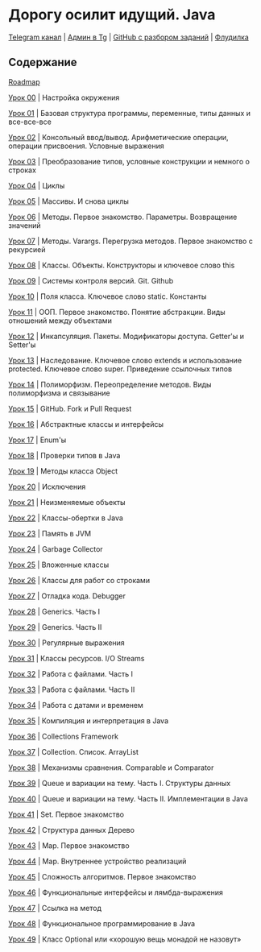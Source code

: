 # Дорогу осилит идущий. Java

[Telegram канал](https://t.me/+relA0-qlUYAxZjI6)  |  [Админ в Tg](https://t.me/ironicMotherfucker)
| [GitHub с разбором заданий](https://github.com/KFalcon2022/practical-tasks) | [Флудилка](https://t.me/+aFewk_htfXw2OGM6)

## Содержание

[Roadmap](https://t.me/c/1757251283/5)

[Урок 00](https://telegra.ph/Nastrojka-okruzheniya-11-09-2) |
Настройка окружения

[Урок 01](https://telegra.ph/Bazovaya-struktura-programmy-peremennye-tipy-dannyh-i-vse-vse-vse-11-10) |
Базовая структура программы, переменные, типы данных и все-все-все

[Урок 02](https://telegra.ph/Konsolnyj-vvodvyvod-Arifmeticheskie-operacii-operacii-prisvoeniya-Uslovnye-vyrazheniya-11-11)
|
Консольный ввод/вывод. Арифметические операции, операции присвоения. Условные выражения

[Урок 03](https://telegra.ph/Preobrazovanie-tipov-uslovnye-konstrukcii-i-nemnogo-o-strokah-11-11) |
Преобразование типов, условные конструкции и немного о строках

[Урок 04](https://telegra.ph/Cikly-11-13) |
Циклы

[Урок 05](https://telegra.ph/Massivy-I-snova-cikly-11-13) |
Массивы. И снова циклы

[Урок 06](https://telegra.ph/Metody-Pervoe-znakomstvo-Parametry-Vozvrashchenie-znachenij-11-14) |
Методы. Первое знакомство. Параметры. Возвращение значений

[Урок 07](https://telegra.ph/Metody-Varargs-Peregruzka-metodov-Pervoe-znakomstvo-s-rekursiej-11-15) |
Методы. Varargs. Перегрузка методов. Первое знакомство с рекурсией

[Урок 08](https://telegra.ph/Klassy-Obekty-Konstruktory-no-ne-Lego-i-klyuchevoe-slovo-this-11-17) |
Классы. Объекты. Конструкторы и ключевое слово this

[Урок 09](https://telegra.ph/Sistemy-kontrolya-versij-Git-Github-11-18) |
Системы контроля версий. Git. Github

[Урок 10](https://telegra.ph/Polya-klassa-Klyuchevoe-slovo-static-Konstanty-11-20) |
Поля класса. Ключевое слово static. Константы

[Урок 11](https://telegra.ph/OOP-Pervoe-znakomstvo-Ponyatie-abstrakcii-Vidy-otnoshenij-mezhdu-obektami-11-20) |
ООП. Первое знакомство. Понятие абстракции. Виды отношений между объектами

[Урок 12](https://telegra.ph/Inkapsulyaciya-Pakety-Modifikatory-dostupa-Gettery-i-Settery-11-22) |
Инкапсуляция. Пакеты. Модификаторы доступа. Getter'ы и Setter'ы

[Урок 13](https://telegra.ph/Nasledovanie-Klyuchevoe-slovo-extends-i-ispolzovanie-protected-Klyuchevoe-slovo-super-Privedenie-ssylochnyh-tipov-11-23)
|
Наследование. Ключевое слово extends и использование protected. Ключевое слово super. Приведение ссылочных типов

[Урок 14](https://telegra.ph/Polimorfizm-Pereopredelenie-metodov-Vidy-polimorfizma-i-svyazyvanie-11-25) |
Полиморфизм. Переопределение методов. Виды полиморфизма и связывание

[Урок 15](https://telegra.ph/GitHub-Fork-i-Pull-Request-11-25) |
GitHub. Fork и Pull Request

[Урок 16](https://telegra.ph/Abstraktnye-klassy-i-interfejsy-11-28) |
Абстрактные классы и интерфейсы

[Урок 17](https://telegra.ph/Enumy-11-29) |
Enum'ы

[Урок 18](https://telegra.ph/Proverki-tipov-v-Java-11-30) |
Проверки типов в Java

[Урок 19](https://telegra.ph/Metody-klassa-Object-12-01) |
Методы класса Object

[Урок 20](https://telegra.ph/Isklyucheniya-12-01) |
Исключения

[Урок 21](https://telegra.ph/Neizmenyaemye-obekty-12-02) |
Неизменяемые объекты

[Урок 22](https://telegra.ph/Klassy-obertki-v-Java-12-05) |
Классы-обертки в Java

[Урок 23](https://telegra.ph/Pamyat-v-JVM-12-06) |
Память в JVM

[Урок 24](https://telegra.ph/Garbage-Collector-12-07) |
Garbage Collector

[Урок 25](https://telegra.ph/Vlozhennye-klassy-12-08) |
Вложенные классы

[Урок 26](https://telegra.ph/Klassy-dlya-rabot-so-strokami-12-09) |
Классы для работ со строками

[Урок 27](https://telegra.ph/Otladka-koda-Debugger-12-09) |
Отладка кода. Debugger

[Урок 28](https://telegra.ph/Generics-CHast-I-12-12) |
Generics. Часть I

[Урок 29](https://telegra.ph/Generics-CHast-II-12-13) |
Generics. Часть II

[Урок 30](https://telegra.ph/Regulyarnye-vyrazheniya-12-14) |
Регулярные выражения

[Урок 31](https://telegra.ph/Klassy-resursov-IO-Streams-12-16) |
Классы ресурсов. I/O Streams

[Урок 32](https://telegra.ph/Rabota-s-fajlami-CHast-I-12-17) |
Работа с файлами. Часть I

[Урок 33](https://telegra.ph/Rabota-s-fajlami-CHast-II-12-19) |
Работа с файлами. Часть II

[Урок 34](https://telegra.ph/Rabota-s-datami-i-vremenem-12-20) |
Работа с датами и временем

[Урок 35](https://telegra.ph/Kompilyaciya-i-interpretaciya-v-Java-12-20) |
Компиляция и интерпретация в Java

[Урок 36](https://telegra.ph/Collections-Framework-01-10) |
Collections Framework

[Урок 37](https://telegra.ph/Collection-Spisok-ArrayList-01-12) |
Collection. Список. ArrayList

[Урок 38](https://telegra.ph/Mehanizmy-sravneniya-Comparable-i-Comparator-01-14) |
Механизмы сравнения. Comparable и Comparator

[Урок 39](https://telegra.ph/Queue-i-variacii-na-temu-CHast-I-Struktury-dannyh-01-17) |
Queue и вариации на тему. Часть I. Структуры данных

[Урок 40](https://telegra.ph/Queue-i-variacii-na-temu-CHast-II-Implementacii-v-Java-01-19) |
Queue и вариации на тему. Часть II. Имплементации в Java

[Урок 41](https://telegra.ph/Set-Pervoe-znakomstvo-01-25) |
Set. Первое знакомство

[Урок 42](https://telegra.ph/Struktura-dannyh-Derevo-01-28) |
Структура данных Дерево

[Урок 43](https://telegra.ph/Map-Pervoe-znakomstvo-02-01) |
Map. Первое знакомство

[Урок 44](https://telegra.ph/Map-Vnutrennee-ustrojstvo-realizacij-02-04) |
Map. Внутреннее устройство реализаций

[Урок 45](https://telegra.ph/Slozhnost-algoritmov-Pervoe-znakomstvo-02-08) |
Сложность алгоритмов. Первое знакомство

[Урок 46](https://telegra.ph/Funkcionalnye-interfejsy-i-lyambda-vyrazheniya-02-10) |
Функциональные интерфейсы и лямбда-выражения

[Урок 47](https://telegra.ph/Ssylka-na-metod-02-12) |
Ссылка на метод

[Урок 48](https://telegra.ph/Funkcionalnoe-programmirovanie-v-Java-02-14) |
Функциональное программирование в Java

[Урок 49](https://telegra.ph/Klass-Optional-ili-horoshuyu-veshch-monadoj-ne-nazovut-02-18) |
Класс Optional или «хорошую вещь монадой не назовут»